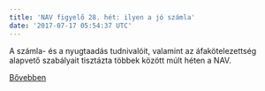 ```yaml
---
title: 'NAV figyelő 28. hét: ilyen a jó számla'
date: '2017-07-17 05:54:37 UTC'
---
```


A számla- és a nyugtaadás tudnivalóit, valamint az áfakötelezettség alapvető szabályait tisztázta többek között múlt héten a NAV.



[Bővebben](http://ift.tt/2u09oIr)

